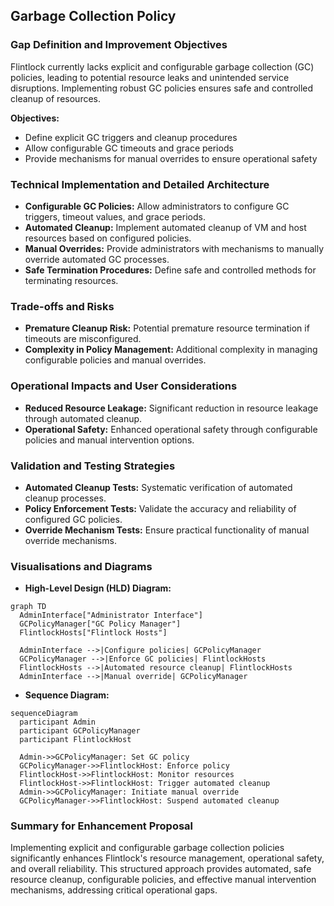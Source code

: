 ## Garbage Collection Policy

### Gap Definition and Improvement Objectives

Flintlock currently lacks explicit and configurable garbage collection (GC) policies, leading to potential resource leaks and unintended service disruptions. Implementing robust GC policies ensures safe and controlled cleanup of resources.

**Objectives:**

* Define explicit GC triggers and cleanup procedures
* Allow configurable GC timeouts and grace periods
* Provide mechanisms for manual overrides to ensure operational safety

### Technical Implementation and Detailed Architecture

* **Configurable GC Policies:** Allow administrators to configure GC triggers, timeout values, and grace periods.
* **Automated Cleanup:** Implement automated cleanup of VM and host resources based on configured policies.
* **Manual Overrides:** Provide administrators with mechanisms to manually override automated GC processes.
* **Safe Termination Procedures:** Define safe and controlled methods for terminating resources.

### Trade-offs and Risks

* **Premature Cleanup Risk:** Potential premature resource termination if timeouts are misconfigured.
* **Complexity in Policy Management:** Additional complexity in managing configurable policies and manual overrides.

### Operational Impacts and User Considerations

* **Reduced Resource Leakage:** Significant reduction in resource leakage through automated cleanup.
* **Operational Safety:** Enhanced operational safety through configurable policies and manual intervention options.

### Validation and Testing Strategies

* **Automated Cleanup Tests:** Systematic verification of automated cleanup processes.
* **Policy Enforcement Tests:** Validate the accuracy and reliability of configured GC policies.
* **Override Mechanism Tests:** Ensure practical functionality of manual override mechanisms.

### Visualisations and Diagrams

* **High-Level Design (HLD) Diagram:**

```mermaid
graph TD
  AdminInterface["Administrator Interface"]
  GCPolicyManager["GC Policy Manager"]
  FlintlockHosts["Flintlock Hosts"]

  AdminInterface -->|Configure policies| GCPolicyManager
  GCPolicyManager -->|Enforce GC policies| FlintlockHosts
  FlintlockHosts -->|Automated resource cleanup| FlintlockHosts
  AdminInterface -->|Manual override| GCPolicyManager
```

* **Sequence Diagram:**

```mermaid
sequenceDiagram
  participant Admin
  participant GCPolicyManager
  participant FlintlockHost

  Admin->>GCPolicyManager: Set GC policy
  GCPolicyManager->>FlintlockHost: Enforce policy
  FlintlockHost->>FlintlockHost: Monitor resources
  FlintlockHost->>FlintlockHost: Trigger automated cleanup
  Admin->>GCPolicyManager: Initiate manual override
  GCPolicyManager->>FlintlockHost: Suspend automated cleanup
```

### Summary for Enhancement Proposal

Implementing explicit and configurable garbage collection policies significantly enhances Flintlock's resource management, operational safety, and overall reliability. This structured approach provides automated, safe resource cleanup, configurable policies, and effective manual intervention mechanisms, addressing critical operational gaps.
